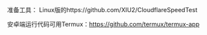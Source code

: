 准备工具：
Linux版的https://github.com/XIU2/CloudflareSpeedTest

安卓端运行代码可用Termux：https://github.com/termux/termux-app

